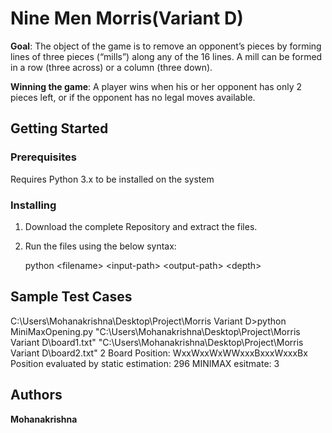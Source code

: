 # Nine Men Morris(Variant D)

**Goal**: The object of the game is to remove an opponent’s pieces by forming lines of three pieces (“mills”) along any of the 16 lines. A mill can be formed in a row (three across) or a column (three down).

**Winning the game**: A player wins when his or her opponent has only 2 pieces left, or if the opponent has no legal moves available.

## Getting Started

### Prerequisites

Requires Python 3.x to be installed on the system


### Installing

1. Download the complete Repository and extract the files.

2. Run the files using the below syntax:

    python \<filename\> \<input-path\> \<output-path\> \<depth\>

## Sample Test Cases 

C:\Users\Mohanakrishna\Desktop\Project\Morris Variant D>python MiniMaxOpening.py "C:\Users\Mohanakrishna\Desktop\Project\Morris Variant D\board1.txt" "C:\Users\Mohanakrishna\Desktop\Project\Morris Variant D\board2.txt" 2
Board Position: WxxWxxWxWWxxxBxxxWxxxBx
Position evaluated by static estimation: 296
MINIMAX esitmate: 3


## Authors

**Mohanakrishna**


